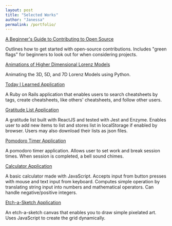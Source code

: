 ```yaml
---
layout: post
title: "Selected Works"
author: "Janessa"
permalink: /portfolio/
---
```



[A Beginner's Guide to Contributing to Open Source](https://dev.to/janessatran/a-beginner-s-guide-to-contributing-to-open-source-4fen)

Outlines how to get started with open-source contributions. Includes "green flags" for beginners to look out for when considering projects.

[Animations of Higher Dimensional Lorenz Models](https://sites.google.com/site/tranjanessa/home/lorenzanimations)

Animating the 3D, 5D, and 7D Lorenz Models using Python.

[Today I Learned Application](https://tilnotes.herokuapp.com/)

A Ruby on Rails application that enables users to search cheatsheets by tags, create cheatsheets, like others' cheatsheets, and follow other users.

[Gratitude List Application](https://janessatran.github.io/gratitude-list/)

A gratitude list built with ReactJS and tested with Jest and Enzyme. Enables user to add new items to list and stores list in localStorage if enabled by browser. Users may also download their lists as json files.

[Pomodoro Timer Application](https://janessatran.github.io/pomdoro-timer)

A pomodoro timer application. Allows user to set work and break session times. When session is completed, a bell sound chimes.

[Calculator Application](https://janessatran.github.io/calculator)

A basic calculator made with JavaScript. Accepts input from button presses with mouse and text input from keyboard. Computes simple operation by translating string input into numbers and mathematical operators. Can handle negative/positive integers.

[Etch-a-Sketch Application](https://janessatran.github.io/etch-a-sketch)

An etch-a-sketch canvas that enables you to draw simple pixelated art. Uses JavaScript to create the grid dynamically.
